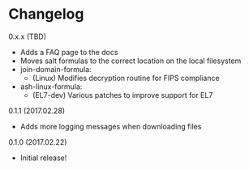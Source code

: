 # Changelog

0.x.x (TBD)

*   Adds a FAQ page to the docs
*   Moves salt formulas to the correct location on the local filesystem
*   join-domain-formula:
    *   (Linux) Modifies decryption routine for FIPS compliance
*   ash-linux-formula:
    *   (EL7-dev) Various patches to improve support for EL7

0.1.1 (2017.02.28)

*   Adds more logging messages when downloading files

0.1.0 (2017.02.22)

*   Initial release!
